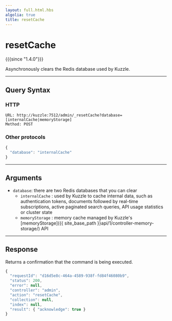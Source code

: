 ```yaml
---
layout: full.html.hbs
algolia: true
title: resetCache
---
```


# resetCache

{{{since "1.4.0"}}}

Asynchronously clears the Redis database used by Kuzzle.  

---

## Query Syntax

### HTTP

```http
URL: http://kuzzle:7512/admin/_resetCache?database=[internalCache|memoryStorage]
Method: POST
```

### Other protocols

```js
{
  "database": "internalCache"
}
```

---

## Arguments

* `database`: there are two Redis databases that you can clear
  * `internalCache` : used by Kuzzle to cache internal data, such as authentication tokens, documents followed by real-time subscriptions, active paginated search queries, API usage statistics or cluster state
  * `memoryStorage` : memory cache managed by Kuzzle's [memoryStorage]({{ site_base_path }}api/1/controller-memory-storage/) API

---

## Response

Returns a confirmation that the command is being executed.

```js
{
  "requestId": "d16d5e8c-464a-4589-938f-fd84f46080b9",
  "status": 200,
  "error": null,
  "controller": "admin",
  "action": "resetCache",
  "collection": null,
  "index": null,
  "result": { "acknowledge": true }
}
```
